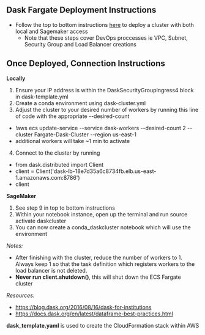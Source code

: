 ## Dask Fargate Deployment Instructions

* Follow the top to bottom instructions [here](https://docs.google.com/document/d/1gaEZC-qEGDxEEXhFygFcNLasyMNwx21X2PhB5o2zgPM/edit?usp=sharing) to deploy a cluster with both local and Sagemaker access
  * Note that these steps cover DevOps proccesses ie VPC, Subnet, Security Group and Load Balancer creations


## Once Deployed, Connection Instructions

**Locally**

1. Ensure your IP address is within the DaskSecurityGroupIngress4 block in dask-template.yml
2. Create a conda environment using dask-cluster.yml
3. Adjust the cluster to your desired number of workers by running this line of code with the appropriate --desired-count 
  * !aws ecs update-service --service dask-workers --desired-count 2 --cluster Fargate-Dask-Cluster --region us-east-1
  * additional workers will take ~1 min to activate
4. Connect to the cluster by running 
  * from dask.distributed import Client
  * client = Client('dask-lb-18e7d35a6c8734fb.elb.us-east-1.amazonaws.com:8786')
  * client
 
 **SageMaker**
 
 1. See step 9 in top to bottom instructions
 2. Within your notebook instance, open up the terminal and run source activate daskcluster
 3. You can now create a conda_daskcluster notebook which will use the environment
  
*Notes:*
  * After finishing with the cluster, reduce the number of workers to 1. Always keep 1 so that the task definition which registers workers to the load balancer is not deleted.
  * __Never run client.shutdown()__, this will shut down the ECS Fargate cluster 
  
*Resources:*
 * https://blog.dask.org/2016/08/16/dask-for-institutions
 * https://docs.dask.org/en/latest/dataframe-best-practices.html
 
 **dask_template.yaml** is used to create the CloudFormation stack within AWS
